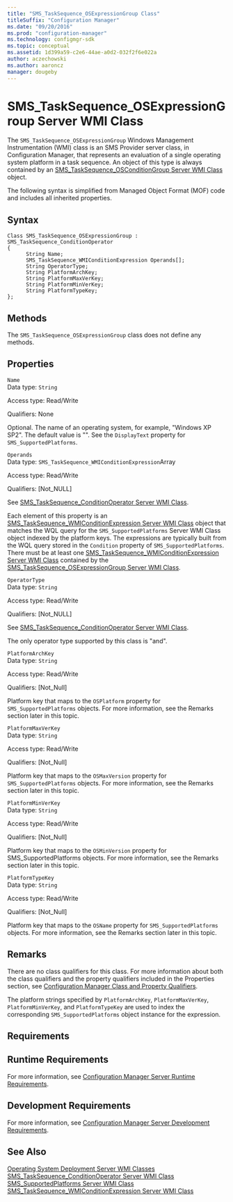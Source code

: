 ```yaml
---
title: "SMS_TaskSequence_OSExpressionGroup Class"
titleSuffix: "Configuration Manager"
ms.date: "09/20/2016"
ms.prod: "configuration-manager"
ms.technology: configmgr-sdk
ms.topic: conceptual
ms.assetid: 1d399a59-c2e6-44ae-a0d2-032f2f6e022a
author: aczechowski
ms.author: aaroncz
manager: dougeby
---
```

# SMS_TaskSequence_OSExpressionGroup Server WMI Class
The `SMS_TaskSequence_OSExpressionGroup` Windows Management Instrumentation (WMI) class is an SMS Provider server class, in Configuration Manager, that represents an evaluation of a single operating system platform in a task sequence. An object of this type is always contained by an [SMS_TaskSequence_OSConditionGroup Server WMI Class](../../../develop/reference/osd/sms_tasksequence_osconditiongroup-server-wmi-class.md) object.  

 The following syntax is simplified from Managed Object Format (MOF) code and includes all inherited properties.  

## Syntax  

```  
Class SMS_TaskSequence_OSExpressionGroup : SMS_TaskSequence_ConditionOperator  
{  
      String Name;  
      SMS_TaskSequence_WMIConditionExpression Operands[];  
      String OperatorType;  
      String PlatformArchKey;  
      String PlatformMaxVerKey;  
      String PlatformMinVerKey;  
      String PlatformTypeKey;  
};  
```  

## Methods  
 The `SMS_TaskSequence_OSExpressionGroup` class does not define any methods.  

## Properties  
 `Name`  
 Data type: `String`  

 Access type: Read/Write  

 Qualifiers: None  

 Optional. The name of an operating system, for example, "Windows XP SP2". The default value is "". See the `DisplayText` property for `SMS_SupportedPlatforms`.  

 `Operands`  
 Data type: `SMS_TaskSequence_WMIConditionExpression`Array  

 Access type: Read/Write  

 Qualifiers: [Not_NULL]  

 See [SMS_TaskSequence_ConditionOperator Server WMI Class](../../../develop/reference/osd/sms_tasksequence_conditionoperator-server-wmi-class.md).  

 Each element of this property is an [SMS_TaskSequence_WMIConditionExpression Server WMI Class](../../../develop/reference/osd/sms_tasksequence_wmiconditionexpression-server-wmi-class.md) object that matches the WQL query for the `SMS_SupportedPlatforms` Server WMI Class object indexed by the platform keys. The expressions are typically built from the WQL query stored in the `Condition` property of `SMS_SupportedPlatforms`. There must be at least one [SMS_TaskSequence_WMIConditionExpression Server WMI Class](../../../develop/reference/osd/sms_tasksequence_wmiconditionexpression-server-wmi-class.md) contained by the [SMS_TaskSequence_OSExpressionGroup Server WMI Class](../../../develop/reference/osd/sms_tasksequence_osexpressiongroup-server-wmi-class.md).  

 `OperatorType`  
 Data type: `String`  

 Access type: Read/Write  

 Qualifiers: [Not_NULL]  

 See [SMS_TaskSequence_ConditionOperator Server WMI Class](../../../develop/reference/osd/sms_tasksequence_conditionoperator-server-wmi-class.md).  

 The only operator type supported by this class is "and".  

 `PlatformArchKey`  
 Data type: `String`  

 Access type: Read/Write  

 Qualifiers: [Not_Null]  

 Platform key that maps to the `OSPlatform` property for `SMS_SupportedPlatforms` objects. For more information, see the Remarks section later in this topic.  

 `PlatformMaxVerKey`  
 Data type: `String`  

 Access type: Read/Write  

 Qualifiers: [Not_Null]  

 Platform key that maps to the `OSMaxVersion` property for `SMS_SupportedPlatforms` objects. For more information, see the Remarks section later in this topic.  

 `PlatformMinVerKey`  
 Data type: `String`  

 Access type: Read/Write  

 Qualifiers: [Not_Null]  

 Platform key that maps to the `OSMinVersion` property for SMS_SupportedPlatforms objects. For more information, see the Remarks section later in this topic.  

 `PlatformTypeKey`  
 Data type: `String`  

 Access type: Read/Write  

 Qualifiers: [Not_Null]  

 Platform key that maps to the `OSName` property for `SMS_SupportedPlatforms` objects. For more information, see the Remarks section later in this topic.  

## Remarks  
 There are no class qualifiers for this class. For more information about both the class qualifiers and the property qualifiers included in the Properties section, see [Configuration Manager Class and Property Qualifiers](../../../develop/reference/misc/class-and-property-qualifiers.md).  

 The platform strings specified by `PlatformArchKey`, `PlatformMaxVerKey`, `PlatformMinVerKey`, and `PlatformTypeKey` are used to index the corresponding `SMS_SupportedPlatforms` object instance for the expression.  

## Requirements  

## Runtime Requirements  
 For more information, see [Configuration Manager Server Runtime Requirements](../../../develop/core/reqs/server-runtime-requirements.md).  

## Development Requirements  
 For more information, see [Configuration Manager Server Development Requirements](../../../develop/core/reqs/server-development-requirements.md).  

## See Also  
 [Operating System Deployment Server WMI Classes](../../../develop/reference/osd/operating-system-deployment-server-wmi-classes.md)   
 [SMS_TaskSequence_ConditionOperator Server WMI Class](../../../develop/reference/osd/sms_tasksequence_conditionoperator-server-wmi-class.md)   
 [SMS_SupportedPlatforms Server WMI Class](../../../develop/reference/core/servers/configure/sms_supportedplatforms-server-wmi-class.md)   
 [SMS_TaskSequence_WMIConditionExpression Server WMI Class](../../../develop/reference/osd/sms_tasksequence_wmiconditionexpression-server-wmi-class.md)
